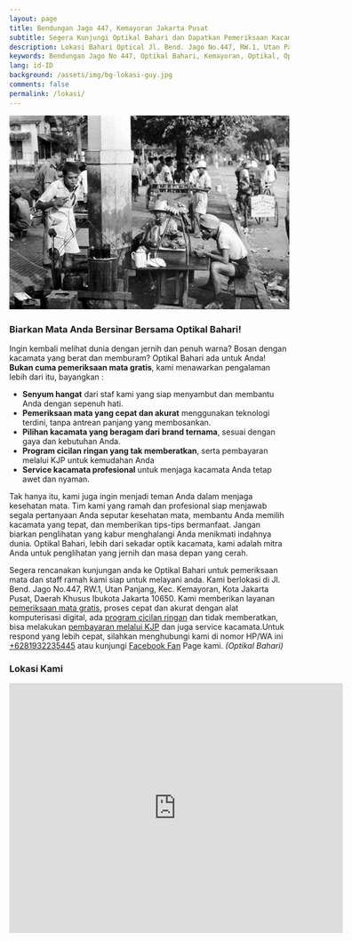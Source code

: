 ```yaml
---
layout: page
title: Bendungan Jago 447, Kemayoran Jakarta Pusat
subtitle: Segera Kunjungi Optikal Bahari dan Dapatkan Pemeriksaan Kacamata Gratis.
description: Lokasi Bahari Optical Jl. Bend. Jago No.447, RW.1, Utan Panjang, Kec. Kemayoran, Kota Jakarta Pusat, Daerah Khusus Ibukota Jakarta 10650
keywords: Bendungan Jago No 447, Optikal Bahari, Kemayoran, Optikal, Optik
lang: id-ID
background: /assets/img/bg-lokasi-guy.jpg
comments: false
permalink: /lokasi/
---
```


<div class="card shadow p-3 mb-5 bg-white rounded">
  <img
    src="/assets/img/profil/kemayoran-tempoe-doeloe.jpg"
    class="card-img-top"
    alt="kemayoran tempoe doeloe">
  <div class="card-body">
    <h3 class="card-title">
      Biarkan Mata Anda Bersinar Bersama Optikal Bahari!
    </h3>
    <p class="card-text">
      Ingin kembali melihat dunia dengan jernih dan penuh warna? Bosan dengan kacamata yang berat dan memburam? Optikal Bahari ada untuk Anda!
      <strong>Bukan cuma pemeriksaan mata gratis</strong>, kami menawarkan pengalaman lebih dari itu, bayangkan :
      <ul>
        <li>
          <strong>Senyum hangat</strong>
          dari staf kami yang siap menyambut dan membantu Anda dengan sepenuh hati.
        </li>
        <li>
          <strong>Pemeriksaan mata yang cepat dan akurat</strong>
          menggunakan teknologi terdini, tanpa antrean panjang yang membosankan.
        </li>
        <li>
          <strong>Pilihan kacamata yang beragam dari brand ternama</strong>, sesuai dengan gaya dan kebutuhan Anda.
        </li>
        <li>
          <strong>Program cicilan ringan yang tak memberatkan</strong>, serta pembayaran melalui KJP untuk kemudahan Anda
        </li>
        <li>
          <strong>Service kacamata profesional</strong>
          untuk menjaga kacamata Anda tetap awet dan nyaman.
        </li>
      </ul>
    </p>
    <p class="card-text">
      Tak hanya itu, kami juga ingin menjadi teman Anda dalam menjaga kesehatan mata. Tim kami yang ramah dan profesional siap menjawab segala pertanyaan Anda seputar kesehatan mata, membantu Anda memilih kacamata yang tepat, dan memberikan tips-tips bermanfaat. Jangan biarkan penglihatan yang kabur menghalangi Anda menikmati indahnya dunia. Optikal Bahari, lebih dari sekadar optik kacamata, kami adalah mitra Anda untuk penglihatan yang jernih dan masa depan yang cerah.
    </p>
    <p class="card-text">
      Segera rencanakan kunjungan anda ke Optikal Bahari untuk pemeriksaan mata dan staff ramah kami siap untuk melayani anda. Kami berlokasi di Jl. Bend. Jago No.447, RW.1, Utan Panjang, Kec. Kemayoran, Kota Jakarta Pusat, Daerah Khusus Ibukota Jakarta 10650. Kami memberikan layanan
      <a href="{{"/periksa-mata/" | relative_url }}" title="pemeriksaan mata gratis">pemeriksaan mata gratis</a>, proses cepat dan akurat dengan alat komputerisasi digital, ada
      <a href="{{"/kacamata-cicilan/" | relative_url }}" title="kacamata cicilan">program cicilan ringan</a>
      dan tidak memberatkan, bisa melakukan
      <a href="{{"/optikal-bahari-kjp-kartu-jakarta-pintar/" | relative_url }}" title="bayar kacamata bayar dengan KJP">pembayaran melalui KJP</a>
      dan juga service kacamata.Untuk respond yang lebih cepat, silahkan menghubungi kami di nomor HP/WA ini
      <a
        href="https://api.whatsapp.com/send?phone=6281932235445&text=Hallo%2C+saya+butuh+informasi+lebih+lanjut+mengenai+Optikal+Bahari"
        id="WhatsAppClick"
        class="WhatsAppCall"
        title="Call WhatsApp">+6281932235445</a>
      atau kunjungi
      <a
        href="https://www.facebook.com/optikalbahari"
        id="FBClick"
        title="Facebook Page Optikal Bahari"
        class="FacebookPage">Facebook Fan</a>
      Page kami.
      <em>(Optikal Bahari)</em>
    </p>
    <h3 class="card-title">
      Lokasi Kami
    </h3>
    <div class="container-fluid">
      <div class="map-responsive">
        <iframe
          src="https://www.google.com/maps/embed?pb=!1m18!1m12!1m3!1d3966.7666623127143!2d106.85569731476888!3d-6.161996895538745!2m3!1f0!2f0!3f0!3m2!1i1024!2i768!4f13.1!3m3!1m2!1s0x2e69f5a43786850d%3A0x9802c727c074ae8c!2sBahari%20Optical!5e0!3m2!1sen!2sid!4v1671236028422!5m2!1sen!2sid"
          width="600"
          height="450"
          style="border:0;"
          allowfullscreen=""
          loading="lazy"
          referrerpolicy="no-referrer-when-downgrade"></iframe>
      </div>
    </div>
  </div>
</div>